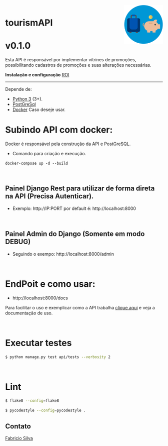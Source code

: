 <img src="docs/tourism.png" width="123px" alt="verifica.me" align="right">

# tourismAPI

# v0.1.0

Esta API é responsável por implementar vitrines de promoções, possibilitando cadastros de promoções e suas alterações necessárias.

**Instalação e configuração** [ROI](https://github.com/fabricioadenir/tourismAPI/blob/master/ROI.md)

***
Depende de:
* [Python 3](https://www.python.org/downloads/) (3+).
* [PostGreSql](https://www.postgresql.org/download/windows/)
* [Docker](https://hub.docker.com/editions/community/docker-ce-desktop-windows) Caso deseje usar.

# Subindo API com docker:
Docker é responsável pela construção da API e PostGreSQL.

* Comando para criação e execução.
```
docker-compose up -d --build
```
&nbsp;
## Painel Django Rest para utilizar de forma direta na API (Precisa Autenticar).

* Exemplo: http://IP:PORT por default é: http://localhost:8000

&nbsp;
## Painel Admin do Django (Somente em modo DEBUG)

* Seguindo o exempo: http://localhost:8000/admin

&nbsp;

# EndPoit e como usar:

* http://localhost:8000/docs

Para facilitar o uso e exemplicar como a API trabalha [clique aqui](https://github.com/fabricioadenir/tourismAPI/blob/main/docs/DOC.md) e veja a documentação de uso.

&nbsp;
# Executar testes
```sh
$ python manage.py test api/tests --verbosity 2
```

&nbsp;

# Lint
```sh
$ flake8 --config=flake8
```
```sh
$ pycodestyle --config=pycodestyle .
```

## Contato


[Fabricio Silva](mailto:fabricioadenir@gmail.com)